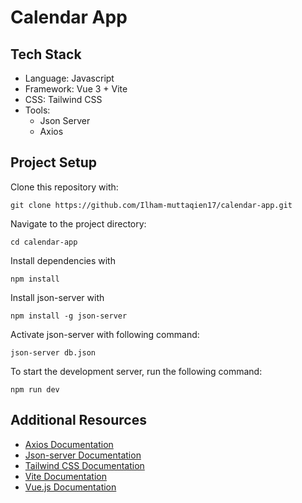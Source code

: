 # Calendar App

## Tech Stack
- Language: Javascript
- Framework: Vue 3 + Vite
- CSS: Tailwind CSS
- Tools:
  - Json Server
  - Axios
  
## Project Setup

Clone this repository with:
```
git clone https://github.com/Ilham-muttaqien17/calendar-app.git
```

Navigate to the project directory:
```
cd calendar-app
```

Install dependencies with
```
npm install
```

Install json-server with
```
npm install -g json-server
```

Activate json-server with following command:
```
json-server db.json
```

To start the development server, run the following command:
```
npm run dev
```

## Additional Resources
- [Axios Documentation](https://github.com/axios/axios)
- [Json-server Documentation](https://github.com/typicode/json-server)
- [Tailwind CSS Documentation](https://tailwindcss.com/)
- [Vite Documentation](https://vitejs.dev/)
- [Vue.js Documentation](https://vuejs.org/)
